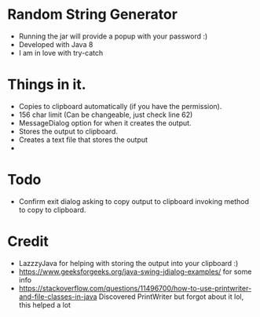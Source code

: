 # Random String Generator

- Running the jar will provide a popup with your password :)
- Developed with Java 8
- I am in love with try-catch 


# Things in it.
- Copies to clipboard automatically (if you have the permission).
- 156 char limit (Can be changeable, just check line 62)
- MessageDialog option for when it creates the output.
- Stores the output to clipboard.
- Creates a text file that stores the output 
- 
# Todo
- Confirm exit dialog asking to copy output to clipboard invoking method to copy to clipboard.

# Credit

- LazzzyJava for helping with storing the output into your clipboard :)
- https://www.geeksforgeeks.org/java-swing-jdialog-examples/ for some info
- https://stackoverflow.com/questions/11496700/how-to-use-printwriter-and-file-classes-in-java Discovered PrintWriter but forgot about it lol, this helped a lot